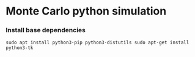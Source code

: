 # Monte Carlo python simulation

### Install base dependencies

```shell script
sudo apt install python3-pip python3-distutils sudo apt-get install python3-tk
```

